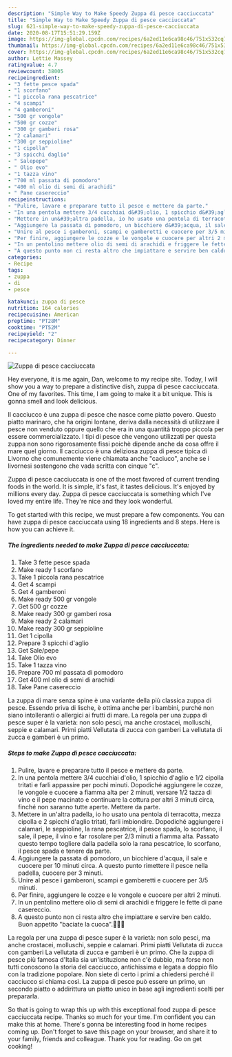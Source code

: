 ```yaml
---
description: "Simple Way to Make Speedy Zuppa di pesce cacciuccata"
title: "Simple Way to Make Speedy Zuppa di pesce cacciuccata"
slug: 621-simple-way-to-make-speedy-zuppa-di-pesce-cacciuccata
date: 2020-08-17T15:51:29.159Z
image: https://img-global.cpcdn.com/recipes/6a2ed11e6ca98c46/751x532cq70/zuppa-di-pesce-cacciuccata-recipe-main-photo.jpg
thumbnail: https://img-global.cpcdn.com/recipes/6a2ed11e6ca98c46/751x532cq70/zuppa-di-pesce-cacciuccata-recipe-main-photo.jpg
cover: https://img-global.cpcdn.com/recipes/6a2ed11e6ca98c46/751x532cq70/zuppa-di-pesce-cacciuccata-recipe-main-photo.jpg
author: Lettie Massey
ratingvalue: 4.7
reviewcount: 38005
recipeingredient:
- "3 fette pesce spada"
- "1 scorfano"
- "1 piccola rana pescatrice"
- "4 scampi"
- "4 gamberoni"
- "500 gr vongole"
- "500 gr cozze"
- "300 gr gamberi rosa"
- "2 calamari"
- "300 gr seppioline"
- "1 cipolla"
- "3 spicchi daglio"
- " Salepepe"
- " Olio evo"
- "1 tazza vino"
- "700 ml passata di pomodoro"
- "400 ml olio di semi di arachidi"
- " Pane casereccio"
recipeinstructions:
- "Pulire, lavare e preparare tutto il pesce e mettere da parte."
- "In una pentola mettere 3/4 cucchiai d&#39;olio, 1 spicchio d&#39;aglio e 1/2 cipolla tritati e farli appassire per pochi minuti. Dopodiché aggiungere le cozze, le vongole e cuocere a fiamma alta per 2 minuti, versare 1/2 tazza di vino e il pepe macinato e continuare la cottura per altri 3 minuti circa, finché non saranno tutte aperte. Mettere da parte."
- "Mettere in un&#39;altra padella, io ho usato una pentola di terracotta, mezza cipolla e 2 spicchi d&#39;aglio tritati, farli imbiondire. Dopodiché aggiungere i calamari, le seppioline, la rana pescatrice, il pesce spada, lo scorfano, il sale, il pepe, il vino e far rosolare per 2/3 minuti a fiamma alta. Passato questo tempo togliere dalla padella solo la rana pescatrice, lo scorfano, il pesce spada e tenere da parte."
- "Aggiungere la passata di pomodoro, un bicchiere d&#39;acqua, il sale e cuocere per 10 minuti circa. A questo punto rimettere il pesce nella padella, cuocere per 3 minuti."
- "Unire al pesce i gamberoni, scampi e gamberetti e cuocere per 3/5 minuti."
- "Per finire, aggiungere le cozze e le vongole e cuocere per altri 2 minuti."
- "In un pentolino mettere olio di semi di arachidi e friggere le fette di pane casereccio."
- "A questo punto non ci resta altro che impiattare e servire ben caldo. Buon appetito &#34;baciate la cuoca&#34;.👩‍🍳😘"
categories:
- Recipe
tags:
- zuppa
- di
- pesce

katakunci: zuppa di pesce 
nutrition: 164 calories
recipecuisine: American
preptime: "PT28M"
cooktime: "PT52M"
recipeyield: "2"
recipecategory: Dinner

---
```



![Zuppa di pesce cacciuccata](https://img-global.cpcdn.com/recipes/6a2ed11e6ca98c46/751x532cq70/zuppa-di-pesce-cacciuccata-recipe-main-photo.jpg)

Hey everyone, it is me again, Dan, welcome to my recipe site. Today, I will show you a way to prepare a distinctive dish, zuppa di pesce cacciuccata. One of my favorites. This time, I am going to make it a bit unique. This is gonna smell and look delicious.

Il cacciucco è una zuppa di pesce che nasce come piatto povero. Questo piatto marinaro, che ha origini lontane, deriva dalla necessità di utilizzare il pesce non venduto oppure quello che era in una quantità troppo piccola per essere commercializzato. I tipi di pesce che vengono utilizzati per questa zuppa non sono rigorosamente fissi poichè dipende anche da cosa offre il mare quel giorno. Il cacciucco è una deliziosa zuppa di pesce tipica di Livorno che comunemente viene chiamata anche &#34;caciuco&#34;, anche se i livornesi sostengono che vada scritta con cinque &#34;c&#34;.

Zuppa di pesce cacciuccata is one of the most favored of current trending foods in the world. It is simple, it's fast, it tastes delicious. It's enjoyed by millions every day. Zuppa di pesce cacciuccata is something which I've loved my entire life. They're nice and they look wonderful.


To get started with this recipe, we must prepare a few components. You can have zuppa di pesce cacciuccata using 18 ingredients and 8 steps. Here is how you can achieve it.

<!--inarticleads1-->

##### The ingredients needed to make Zuppa di pesce cacciuccata:

1. Take 3 fette pesce spada
1. Make ready 1 scorfano
1. Take 1 piccola rana pescatrice
1. Get 4 scampi
1. Get 4 gamberoni
1. Make ready 500 gr vongole
1. Get 500 gr cozze
1. Make ready 300 gr gamberi rosa
1. Make ready 2 calamari
1. Make ready 300 gr seppioline
1. Get 1 cipolla
1. Prepare 3 spicchi d&#39;aglio
1. Get  Sale/pepe
1. Take  Olio evo
1. Take 1 tazza vino
1. Prepare 700 ml passata di pomodoro
1. Get 400 ml olio di semi di arachidi
1. Take  Pane casereccio


La zuppa di mare senza spine è una variante della più classica zuppa di pesce. Essendo priva di lische, è ottima anche per i bambini, purché non siano intolleranti o allergici ai frutti di mare. La regola per una zuppa di pesce super è la varietà: non solo pesci, ma anche crostacei, molluschi, seppie e calamari. Primi piatti Vellutata di zucca con gamberi La vellutata di zucca e gamberi è un primo. 

<!--inarticleads2-->

##### Steps to make Zuppa di pesce cacciuccata:

1. Pulire, lavare e preparare tutto il pesce e mettere da parte.
1. In una pentola mettere 3/4 cucchiai d&#39;olio, 1 spicchio d&#39;aglio e 1/2 cipolla tritati e farli appassire per pochi minuti. Dopodiché aggiungere le cozze, le vongole e cuocere a fiamma alta per 2 minuti, versare 1/2 tazza di vino e il pepe macinato e continuare la cottura per altri 3 minuti circa, finché non saranno tutte aperte. Mettere da parte.
1. Mettere in un&#39;altra padella, io ho usato una pentola di terracotta, mezza cipolla e 2 spicchi d&#39;aglio tritati, farli imbiondire. Dopodiché aggiungere i calamari, le seppioline, la rana pescatrice, il pesce spada, lo scorfano, il sale, il pepe, il vino e far rosolare per 2/3 minuti a fiamma alta. Passato questo tempo togliere dalla padella solo la rana pescatrice, lo scorfano, il pesce spada e tenere da parte.
1. Aggiungere la passata di pomodoro, un bicchiere d&#39;acqua, il sale e cuocere per 10 minuti circa. A questo punto rimettere il pesce nella padella, cuocere per 3 minuti.
1. Unire al pesce i gamberoni, scampi e gamberetti e cuocere per 3/5 minuti.
1. Per finire, aggiungere le cozze e le vongole e cuocere per altri 2 minuti.
1. In un pentolino mettere olio di semi di arachidi e friggere le fette di pane casereccio.
1. A questo punto non ci resta altro che impiattare e servire ben caldo. Buon appetito &#34;baciate la cuoca&#34;.👩‍🍳😘


La regola per una zuppa di pesce super è la varietà: non solo pesci, ma anche crostacei, molluschi, seppie e calamari. Primi piatti Vellutata di zucca con gamberi La vellutata di zucca e gamberi è un primo. Che la zuppa di pesce più famosa d&#39;Italia sia un&#39;istituzione non c&#39;è dubbio, ma forse non tutti conoscono la storia del cacciucco, antichissima e legata a doppio filo con la tradizione popolare. Non siete di certo i primi a chiedersi perché il cacciucco si chiama così. La zuppa di pesce può essere un primo, un secondo piatto o addirittura un piatto unico in base agli ingredienti scelti per prepararla. 

So that is going to wrap this up with this exceptional food zuppa di pesce cacciuccata recipe. Thanks so much for your time. I'm confident you can make this at home. There's gonna be interesting food in home recipes coming up. Don't forget to save this page on your browser, and share it to your family, friends and colleague. Thank you for reading. Go on get cooking!
